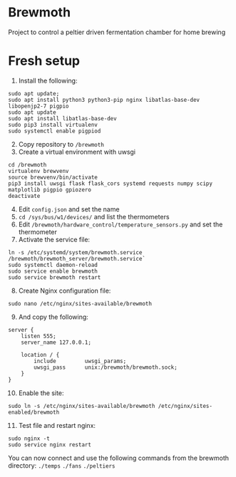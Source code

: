 # Brewmoth
Project to control a peltier driven fermentation chamber for home brewing

# Fresh setup

1. Install the following:
```shell
sudo apt update;
sudo apt install python3 python3-pip nginx libatlas-base-dev libopenjp2-7 pigpio
sudo apt update
sudo apt install libatlas-base-dev
sudo pip3 install virtualenv
sudo systemctl enable pigpiod
```
2. Copy repository to `/brewmoth`
3. Create a virtual environment with uwsgi
```shell
cd /brewmoth
virtualenv brewvenv
source brewvenv/bin/activate
pip3 install uwsgi flask flask_cors systemd requests numpy scipy matplotlib pigpio gpiozero
deactivate
```
4. Edit `config.json` and set the name
5. `cd /sys/bus/w1/devices/` and list the thermometers
6. Edit `/brewmoth/hardware_control/temperature_sensors.py` and set the thermometer
7. Activate the service file:
```shell
ln -s /etc/systemd/system/brewmoth.service /brewmoth/brewmoth_server/brewmoth.service`
sudo systemctl daemon-reload
sudo service enable brewmoth
sudo service brewmoth restart
````
8. Create Nginx configuration file:
```shell
sudo nano /etc/nginx/sites-available/brewmoth
```
9. And copy the following:
```shell
server {
    listen 555;
    server_name 127.0.0.1;
    
    location / {
        include         uwsgi_params;
        uwsgi_pass      unix:/brewmoth/brewmoth.sock;
    }
}
```
10. Enable the site:
```shell
sudo ln -s /etc/nginx/sites-available/brewmoth /etc/nginx/sites-enabled/brewmoth
```
11. Test file and restart nginx:
```shell
sudo nginx -t
sudo service nginx restart
```

You can now connect and use the following commands from the brewmoth directory:
`./temps`
`./fans`
`./peltiers`